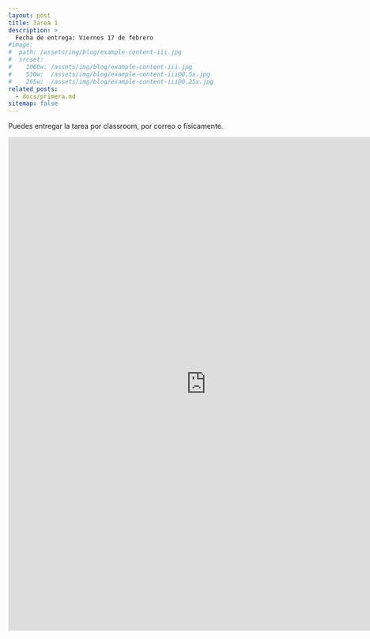 ```yaml
---
layout: post
title: Tarea 1
description: >
  Fecha de entrega: Viernes 17 de febrero
#image: 
#  path: /assets/img/blog/example-content-iii.jpg
#  srcset:
#    1060w: /assets/img/blog/example-content-iii.jpg
#    530w:  /assets/img/blog/example-content-iii@0,5x.jpg
#    265w:  /assets/img/blog/example-content-iii@0,25x.jpg
related_posts:
  - docs/primera.md
sitemap: false
---
```


<p>Puedes entregar la tarea por classroom, por correo o físicamente.</p>

<embed src="https://ljtc.github.io/topos/LaTeX/tarea1.pdf" width=800 height=1000 type="application/pdf" />
